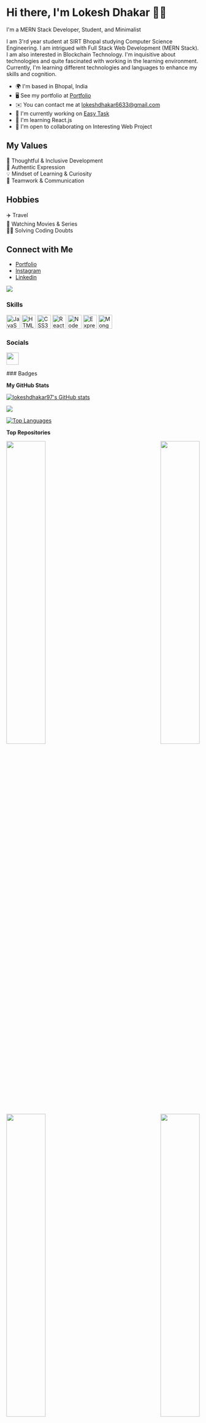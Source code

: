 # Hi there, I'm Lokesh Dhakar 👋🏻
I'm a MERN Stack Developer, Student, and Minimalist

I am 3'rd year student at SIRT Bhopal studying Computer Science Engineering. I am intrigued with Full Stack Web Development (MERN Stack). I am also interested in Blockchain Technology. I'm inquisitive about technologies and quite fascinated with working in the learning environment. Currently, I'm learning different technologies and languages to enhance my skills and cognition.

* 🌍  I'm based in Bhopal, India
* 🖥️  See my portfolio at [Portfolio](http://lokeshdhakar97.github.io/My-Portfolio/)
* ✉️  You can contact me at [lokeshdhakar6633@gmail.com](mailto:lokeshdhakar6633@gmail.com)
* 🚀  I'm currently working on [Easy Task](http://github.com/lokeshdhakar97/Project-Management)
* 🧠  I'm learning React.js
* 🤝  I'm open to collaborating on Interesting Web Project

## My Values
🧠 Thoughtful & Inclusive Development <br/>
🖤 Authentic Expression <br/>
💡 Mindset of Learning & Curiosity <br/>
🙌 Teamwork & Communication

## Hobbies
✈️ Travel<br/>
🎥 Watching Movies & Series</br>
🧑‍🏫 Solving Coding Doubts</br>

## Connect with Me
- [Portfolio](https://lokeshdhakar97.github.io/My-Portfolio/) <br/>
- [Instagram](https://www.instagram.com/developer_lokesh/) <br/>
- [Linkedin](https://www.linkedin.com/in/lokesh-dhakar/) <br/>




<a href="https://www.github.com/lokeshdhakar97" target="_blank" rel="noreferrer"><img
src="https://img.shields.io/github/followers/lokeshdhakar97?logo=github&style=for-the-badge&color=0891b2&labelColor=1c1917" /></a>

### Skills

<p align="left">
<a href="https://developer.mozilla.org/en-US/docs/Web/JavaScript" target="_blank" rel="noreferrer"><img src="https://raw.githubusercontent.com/danielcranney/readme-generator/main/public/icons/skills/javascript-colored.svg" width="36" height="36" alt="JavaScript" /></a>
<a href="https://developer.mozilla.org/en-US/docs/Glossary/HTML5" target="_blank" rel="noreferrer"><img src="https://raw.githubusercontent.com/danielcranney/readme-generator/main/public/icons/skills/html5-colored.svg" width="36" height="36" alt="HTML5" /></a>
<a href="https://www.w3.org/TR/CSS/#css" target="_blank" rel="noreferrer"><img src="https://raw.githubusercontent.com/danielcranney/readme-generator/main/public/icons/skills/css3-colored.svg" width="36" height="36" alt="CSS3" /></a>
<a href="https://reactjs.org/" target="_blank" rel="noreferrer"><img src="https://raw.githubusercontent.com/danielcranney/readme-generator/main/public/icons/skills/react-colored.svg" width="36" height="36" alt="React" /></a>
<a href="https://nodejs.org/en/" target="_blank" rel="noreferrer"><img src="https://raw.githubusercontent.com/danielcranney/readme-generator/main/public/icons/skills/nodejs-colored.svg" width="36" height="36" alt="NodeJS" /></a>
<a href="https://expressjs.com/" target="_blank" rel="noreferrer"><img src="https://raw.githubusercontent.com/danielcranney/readme-generator/main/public/icons/skills/express-colored-dark.svg" width="36" height="36" alt="Express" /></a>
<a href="https://www.mongodb.com/" target="_blank" rel="noreferrer"><img src="https://raw.githubusercontent.com/danielcranney/readme-generator/main/public/icons/skills/mongodb-colored.svg" width="36" height="36" alt="MongoDB" /></a>
</p>

### Socials

<p align="left"> <a href="https://www.github.com/lokeshdhakar97" target="_blank" rel="noreferrer"><img src="https://raw.githubusercontent.com/danielcranney/readme-generator/main/public/icons/socials/github-dark.svg" width="32" height="32" /></a></p>
### Badges

<b>My GitHub Stats</b>

<a href="http://www.github.com/lokeshdhakar97"><img src="https://github-readme-stats.vercel.app/api?username=lokeshdhakar97&show_icons=true&hide=contribs&count_private=true&title_color=0891b2&text_color=ffffff&icon_color=0891b2&bg_color=1c1917&hide_border=true&show_icons=true" alt="lokeshdhakar97's GitHub stats" /></a>

<a href="http://www.github.com/lokeshdhakar97"><img src="https://github-readme-streak-stats.herokuapp.com/?user=lokeshdhakar97&stroke=ffffff&background=1c1917&ring=0891b2&fire=0891b2&currStreakNum=ffffff&currStreakLabel=0891b2&sideNums=ffffff&sideLabels=ffffff&dates=ffffff&hide_border=true" /></a>

<a href="https://github.com/lokeshdhakar97" align="left"><img src="https://github-readme-stats.vercel.app/api/top-langs/?username=lokeshdhakar97&langs_count=10&title_color=0891b2&text_color=ffffff&icon_color=0891b2&bg_color=1c1917&hide_border=true&locale=en&custom_title=Top%20%Languages" alt="Top Languages" /></a>

<b>Top Repositories</b>

<div width="100%" align="center"><a href="https://github.com/lokeshdhakar97/Project-Management" align="left"><img align="left" width="45%" src="https://github-readme-stats.vercel.app/api/pin/?username=lokeshdhakar97&repo=Project-Management&title_color=0891b2&text_color=ffffff&icon_color=0891b2&bg_color=1c1917&hide_border=true&locale=en" /></a><a href="https://github.com/lokeshdhakar97/You-Mail" align="right"><img align="right" width="45%" src="https://github-readme-stats.vercel.app/api/pin/?username=lokeshdhakar97&repo=You-Mail&title_color=0891b2&text_color=ffffff&icon_color=0891b2&bg_color=1c1917&hide_border=true&locale=en" /></a></div><br /><br /><br /><br /><br /><br /><br />

<br /><br /><br /><br /><br />

<div width="100%" align="center"><a href="https://github.com/lokeshdhakar97/editingApp" align="left"><img align="left" width="45%" src="https://github-readme-stats.vercel.app/api/pin/?username=lokeshdhakar97&repo=editingApp&title_color=0891b2&text_color=ffffff&icon_color=0891b2&bg_color=1c1917&hide_border=true&locale=en" /></a><a href="https://github.com/lokeshdhakar97/ChungiYoo" align="right"><img align="right" width="45%" src="https://github-readme-stats.vercel.app/api/pin/?username=lokeshdhakar97&repo=ChungiYoo&title_color=0891b2&text_color=ffffff&icon_color=0891b2&bg_color=1c1917&hide_border=true&locale=en" /></a></div>
